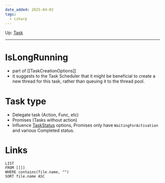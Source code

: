 ```yaml
---
date_added: 2025-04-02
tags:
  - csharp
---
```

Up: [Task](Task.md)
___
# IsLongRunning

 - part of  [[TaskCreationOptions]]
 - it suggests to the Task Scheduler that it might be beneficial to create a new thread for this task, rather than queuing it to the thread pool.
# Task type
 - Delegate task (Action, Func, etc)
 - Promises (Tasks without action)
 - Influence [TaskStatus](TaskStatus.md) options, Promises only have `WaitingForActivation` and various Completed status.
# Links
```dataview
LIST
FROM [[]]
WHERE contains(file.name, "")
SORT file.name ASC
```
